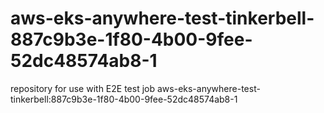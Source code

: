 # aws-eks-anywhere-test-tinkerbell-887c9b3e-1f80-4b00-9fee-52dc48574ab8-1
repository for use with E2E test job aws-eks-anywhere-test-tinkerbell:887c9b3e-1f80-4b00-9fee-52dc48574ab8-1
